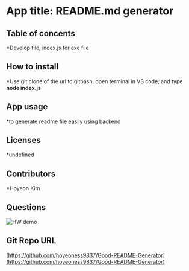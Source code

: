 # App title: README.md generator

## Table of concents

\*Develop file, index.js for exe file

## How to install

\*Use git clone of the url to gitbash, open terminal in VS code, and type **node index.js**

## App usage

\*to generate readme file easily using backend

## Licenses

\*undefined

## Contributors

\*Hoyeon Kim

## Questions

![HW demo](./Develop/readmedemo.gif)

## Git Repo URL

[https://github.com/hoyeoness9837/Good-README-Generator](https://github.com/hoyeoness9837/Good-README-Generator)
